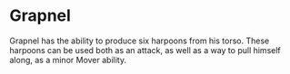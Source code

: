 # Grapnel
Grapnel has the ability to produce six harpoons from his torso. These harpoons can be used both as an attack, as well as a way to pull himself along, as a minor Mover ability.
